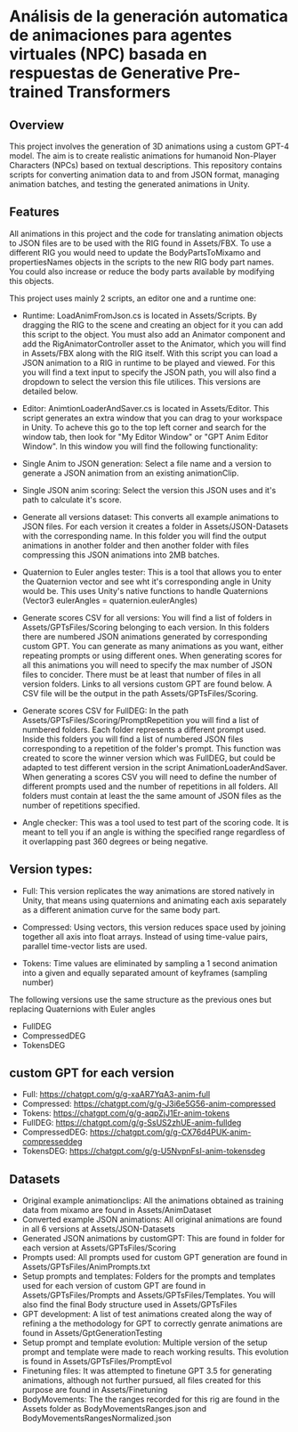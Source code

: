 # Análisis de la generación automatica de animaciones para agentes virtuales (NPC) basada en respuestas de Generative Pre-trained Transformers

## Overview
This project involves the generation of 3D animations using a custom GPT-4 model. The aim is to create realistic animations for humanoid Non-Player Characters (NPCs) based on textual descriptions. This repository contains scripts for converting animation data to and from JSON format, managing animation batches, and testing the generated animations in Unity.

## Features
All animations in this project and the code for translating animation objects to JSON files are to be used with the RIG found in Assets/FBX. To use a different RIG you would need to update the BodyPartsToMixamo and propertiesNames objects in the scripts to the new RIG body part names. You could also increase or reduce the body parts available by modifying this objects.

This project uses mainly 2 scripts, an editor one and a runtime one:

- Runtime: LoadAnimFromJson.cs is located in Assets/Scripts. By dragging the RIG to the scene and creating an object for it you can add this script to the object. You must also add an Animator component and add the RigAnimatorController asset to the Animator, which you will find in Assets/FBX along with the RIG itself. With this script you can load a JSON animation to a RIG in runtime to be played and viewed. For this you will find a text input to specify the JSON path, you will also find a dropdown to select the version this file utilices. This versions are detailed below.


- Editor: AnimtionLoaderAndSaver.cs is located in Assets/Editor. This script generates an extra window that you can drag to your workspace in Unity. To acheve this go to the top left corner and search for the window tab, then look for "My Editor Window" or "GPT Anim Editor Window". In this window you will find the following functionality:
	
* Single Anim to JSON generation: Select a file name and a version to generate a JSON animation from an existing animationClip.

* Single JSON anim scoring: Select the version this JSON uses and it's path to calculate it's score.

* Generate all versions dataset: This converts all example animations to JSON files. For each version it creates a folder in Assets/JSON-Datasets with the corresponding name. In this folder you will find the output animations in another folder and then another folder with files compressing this JSON animations into 2MB batches.
	
* Quaternion to Euler angles tester: This is a tool that allows you to enter the Quaternion vector and see wht it's corresponding angle in Unity would be. This uses Unity's native functions to 		handle Quaternions (Vector3 eulerAngles = quaternion.eulerAngles)

* Generate scores CSV for all versions: You will find a list of folders in Assets/GPTsFiles/Scoring belonging to each version. In this folders there are numbered JSON animations generated by corresponding custom GPT. You can generate as many animations as you want, either repeating prompts or using different ones. When generating scores for all this animations you will need to specify the max number of JSON files to concider. There must be at least that number of files in all version folders. Links to all versions custom GPT are found below. A CSV file will be the output in the path Assets/GPTsFiles/Scoring.
	
* Generate scores CSV for FullDEG: In the path Assets/GPTsFiles/Scoring/PromptRepetition you will find a list of numbered folders. Each folder represents a different prompt used. Inside this folders you will find a list of numbered JSON files corresponding to a repetition of the folder's prompt. This function was created to score the winner version which was FullDEG, but could be adapted to test different version in the script AnimationLoaderAndSaver. When generating a scores CSV you will need to define the number of different prompts used and the number of repetitions in all folders. All folders must contain at least the the same amount of JSON files as the number of repetitions specified.
	
* Angle checker: This was a tool used to test part of the scoring code. It is meant to tell you if an angle is withing the specified range regardless of it overlapping past 360 degrees or being 		negative.

## Version types:
- Full: This version replicates the way animations are stored natively in Unity, that means using quaternions and animating each axis separately as a different animation curve for the same body part.

- Compressed: Using vectors, this version reduces space used by joining together all axis into float arrays. Instead of using time-value pairs, parallel time-vector lists are used.

- Tokens: Time values are eliminated by sampling a 1 second animation into a given and equally separated amount of keyframes (sampling number)

The following versions use the same structure as the previous ones but replacing Quaternions with Euler angles
- FullDEG
- CompressedDEG
- TokensDEG

## custom GPT for each version
- Full: https://chatgpt.com/g/g-xaAR7YqA3-anim-full
- Compressed: https://chatgpt.com/g/g-J3i6e5G56-anim-compressed
- Tokens: https://chatgpt.com/g/g-aqpZjJ1Er-anim-tokens
- FullDEG: https://chatgpt.com/g/g-SsUS2zhUE-anim-fulldeg
- CompressedDEG: https://chatgpt.com/g/g-CX76d4PUK-anim-compresseddeg
- TokensDEG: https://chatgpt.com/g/g-U5NvpnFsI-anim-tokensdeg

## Datasets
- Original example animationclips: All the animations obtained as training data from mixamo are found in Assets/AnimDataset
- Converted example JSON animations: All original animations are found in all 6 versions at Assets/JSON-Datasets
- Generated JSON animations by customGPT: This are found in folder for each version at Assets/GPTsFiles/Scoring
- Prompts used: All prompts used for custom GPT generation are found in Assets/GPTsFiles/AnimPrompts.txt
- Setup prompts and templates: Folders for the prompts and templates used for each version of custom GPT are found in Assets/GPTsFiles/Prompts and Assets/GPTsFiles/Templates. You will also find the final 	Body structure used in Assets/GPTsFiles
- GPT development: A list of test animations created along the way of refining a the methodology for GPT to correctly genrate animations are found in Assets/GptGenerationTesting
- Setup prompt and template evolution: Multiple version of the setup prompt and template were made to reach working results. This evolution is found in Assets/GPTsFiles/PromptEvol
- Finetuning files: It was attempted to finetune GPT 3.5 for generating animations, although not further pursued, all files created for this purpose are found in Assets/Finetuning
- BodyMovements: The the ranges recorded for this rig are found in the Assets folder as BodyMovementsRanges.json and BodyMovementsRangesNormalized.json

	
